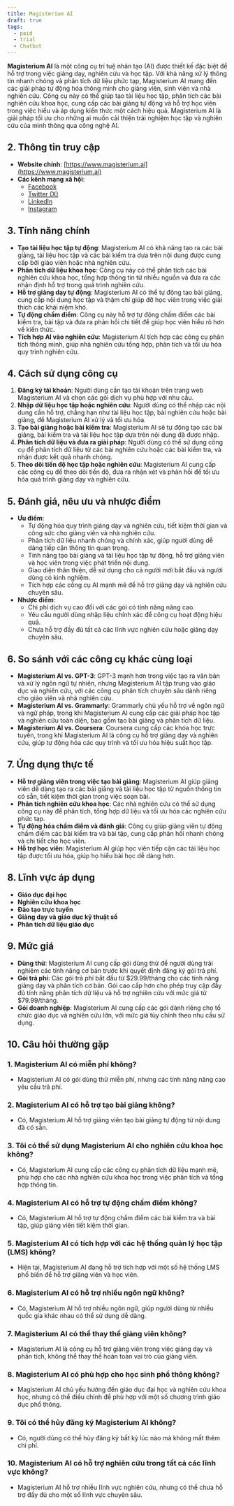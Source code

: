 ```yaml
---
title: Magisterium AI
draft: true
tags:
  - paid
  - trial
  - Chatbot
---
```

**Magisterium AI** là một công cụ trí tuệ nhân tạo (AI) được thiết kế đặc biệt để hỗ trợ trong việc giảng dạy, nghiên cứu và học tập. Với khả năng xử lý thông tin nhanh chóng và phân tích dữ liệu phức tạp, Magisterium AI mang đến các giải pháp tự động hóa thông minh cho giảng viên, sinh viên và nhà nghiên cứu. Công cụ này có thể giúp tạo tài liệu học tập, phân tích các bài nghiên cứu khoa học, cung cấp các bài giảng tự động và hỗ trợ học viên trong việc hiểu và áp dụng kiến thức một cách hiệu quả. Magisterium AI là giải pháp tối ưu cho những ai muốn cải thiện trải nghiệm học tập và nghiên cứu của mình thông qua công nghệ AI.

## 2. Thông tin truy cập

- **Website chính**: [https://www.magisterium.ai](https://www.magisterium.ai)
- **Các kênh mạng xã hội**:
    - [Facebook](https://www.facebook.com/magisteriumai)
    - [Twitter (X)](https://www.twitter.com/magisteriumai)
    - [LinkedIn](https://www.linkedin.com/company/magisteriumai)
    - [Instagram](https://www.instagram.com/magisterium.ai)

## 3. Tính năng chính

- **Tạo tài liệu học tập tự động**: Magisterium AI có khả năng tạo ra các bài giảng, tài liệu học tập và các bài kiểm tra dựa trên nội dung được cung cấp bởi giáo viên hoặc nhà nghiên cứu.
- **Phân tích dữ liệu khoa học**: Công cụ này có thể phân tích các bài nghiên cứu khoa học, tổng hợp thông tin từ nhiều nguồn và đưa ra các nhận định hỗ trợ trong quá trình nghiên cứu.
- **Hỗ trợ giảng dạy tự động**: Magisterium AI có thể tự động tạo bài giảng, cung cấp nội dung học tập và thậm chí giúp đỡ học viên trong việc giải thích các khái niệm khó.
- **Tự động chấm điểm**: Công cụ này hỗ trợ tự động chấm điểm các bài kiểm tra, bài tập và đưa ra phản hồi chi tiết để giúp học viên hiểu rõ hơn về kiến thức.
- **Tích hợp AI vào nghiên cứu**: Magisterium AI tích hợp các công cụ phân tích thông minh, giúp nhà nghiên cứu tổng hợp, phân tích và tối ưu hóa quy trình nghiên cứu.

## 4. Cách sử dụng công cụ

1. **Đăng ký tài khoản**: Người dùng cần tạo tài khoản trên trang web Magisterium AI và chọn các gói dịch vụ phù hợp với nhu cầu.
2. **Nhập dữ liệu học tập hoặc nghiên cứu**: Người dùng có thể nhập các nội dung cần hỗ trợ, chẳng hạn như tài liệu học tập, bài nghiên cứu hoặc bài giảng, để Magisterium AI xử lý và tối ưu hóa.
3. **Tạo bài giảng hoặc bài kiểm tra**: Magisterium AI sẽ tự động tạo các bài giảng, bài kiểm tra và tài liệu học tập dựa trên nội dung đã được nhập.
4. **Phân tích dữ liệu và đưa ra giải pháp**: Người dùng có thể sử dụng công cụ để phân tích dữ liệu từ các bài nghiên cứu hoặc các bài kiểm tra, và nhận được kết quả nhanh chóng.
5. **Theo dõi tiến độ học tập hoặc nghiên cứu**: Magisterium AI cung cấp các công cụ để theo dõi tiến độ, đưa ra nhận xét và phản hồi để tối ưu hóa quá trình giảng dạy và nghiên cứu.

## 5. Đánh giá, nêu ưu và nhược điểm

- **Ưu điểm**:
    - Tự động hóa quy trình giảng dạy và nghiên cứu, tiết kiệm thời gian và công sức cho giảng viên và nhà nghiên cứu.
    - Phân tích dữ liệu nhanh chóng và chính xác, giúp người dùng dễ dàng tiếp cận thông tin quan trọng.
    - Tính năng tạo bài giảng và tài liệu học tập tự động, hỗ trợ giảng viên và học viên trong việc phát triển nội dung.
    - Giao diện thân thiện, dễ sử dụng cho cả người mới bắt đầu và người dùng có kinh nghiệm.
    - Tích hợp các công cụ AI mạnh mẽ để hỗ trợ giảng dạy và nghiên cứu chuyên sâu.
- **Nhược điểm**:
    - Chi phí dịch vụ cao đối với các gói có tính năng nâng cao.
    - Yêu cầu người dùng nhập liệu chính xác để công cụ hoạt động hiệu quả.
    - Chưa hỗ trợ đầy đủ tất cả các lĩnh vực nghiên cứu hoặc giảng dạy chuyên sâu.

## 6. So sánh với các công cụ khác cùng loại

- **Magisterium AI vs. GPT-3**: GPT-3 mạnh hơn trong việc tạo ra văn bản và xử lý ngôn ngữ tự nhiên, nhưng Magisterium AI tập trung vào giáo dục và nghiên cứu, với các công cụ phân tích chuyên sâu dành riêng cho giáo viên và nhà nghiên cứu.
- **Magisterium AI vs. Grammarly**: Grammarly chủ yếu hỗ trợ về ngôn ngữ và ngữ pháp, trong khi Magisterium AI cung cấp các giải pháp học tập và nghiên cứu toàn diện, bao gồm tạo bài giảng và phân tích dữ liệu.
- **Magisterium AI vs. Coursera**: Coursera cung cấp các khóa học trực tuyến, trong khi Magisterium AI là công cụ hỗ trợ giảng dạy và nghiên cứu, giúp tự động hóa các quy trình và tối ưu hóa hiệu suất học tập.

## 7. Ứng dụng thực tế

- **Hỗ trợ giảng viên trong việc tạo bài giảng**: Magisterium AI giúp giảng viên dễ dàng tạo ra các bài giảng và tài liệu học tập từ nguồn thông tin có sẵn, tiết kiệm thời gian trong việc soạn bài.
- **Phân tích nghiên cứu khoa học**: Các nhà nghiên cứu có thể sử dụng công cụ này để phân tích, tổng hợp dữ liệu và tối ưu hóa các nghiên cứu phức tạp.
- **Tự động hóa chấm điểm và đánh giá**: Công cụ giúp giảng viên tự động chấm điểm các bài kiểm tra và bài tập, cung cấp phản hồi nhanh chóng và chi tiết cho học viên.
- **Hỗ trợ học viên**: Magisterium AI giúp học viên tiếp cận các tài liệu học tập được tối ưu hóa, giúp họ hiểu bài học dễ dàng hơn.

## 8. Lĩnh vực áp dụng

- **Giáo dục đại học**
- **Nghiên cứu khoa học**
- **Đào tạo trực tuyến**
- **Giảng dạy và giáo dục kỹ thuật số**
- **Phân tích dữ liệu giáo dục**

## 9. Mức giá

- **Dùng thử**: Magisterium AI cung cấp gói dùng thử để người dùng trải nghiệm các tính năng cơ bản trước khi quyết định đăng ký gói trả phí.
- **Gói trả phí**: Các gói trả phí bắt đầu từ $29.99/tháng cho các tính năng giảng dạy và phân tích cơ bản. Gói cao cấp hơn cho phép truy cập đầy đủ tính năng phân tích dữ liệu và hỗ trợ nghiên cứu với mức giá từ $79.99/tháng.
- **Gói doanh nghiệp**: Magisterium AI cung cấp các gói dành riêng cho tổ chức giáo dục và nghiên cứu lớn, với mức giá tùy chỉnh theo nhu cầu sử dụng.

## 10. Câu hỏi thường gặp

### 1. **Magisterium AI có miễn phí không?**

- Magisterium AI có gói dùng thử miễn phí, nhưng các tính năng nâng cao yêu cầu trả phí.

### 2. **Magisterium AI có hỗ trợ tạo bài giảng không?**

- Có, Magisterium AI hỗ trợ giảng viên tạo bài giảng tự động từ nội dung đã có sẵn.

### 3. **Tôi có thể sử dụng Magisterium AI cho nghiên cứu khoa học không?**

- Có, Magisterium AI cung cấp các công cụ phân tích dữ liệu mạnh mẽ, phù hợp cho các nhà nghiên cứu khoa học trong việc phân tích và tổng hợp thông tin.

### 4. **Magisterium AI có hỗ trợ tự động chấm điểm không?**

- Có, Magisterium AI hỗ trợ tự động chấm điểm các bài kiểm tra và bài tập, giúp giảng viên tiết kiệm thời gian.

### 5. **Magisterium AI có tích hợp với các hệ thống quản lý học tập (LMS) không?**

- Hiện tại, Magisterium AI đang hỗ trợ tích hợp với một số hệ thống LMS phổ biến để hỗ trợ giảng viên và học viên.

### 6. **Magisterium AI có hỗ trợ nhiều ngôn ngữ không?**

- Có, Magisterium AI hỗ trợ nhiều ngôn ngữ, giúp người dùng từ nhiều quốc gia khác nhau có thể sử dụng dễ dàng.

### 7. **Magisterium AI có thể thay thế giảng viên không?**

- Magisterium AI là công cụ hỗ trợ giảng viên trong việc giảng dạy và phân tích, không thể thay thế hoàn toàn vai trò của giảng viên.

### 8. **Magisterium AI có phù hợp cho học sinh phổ thông không?**

- Magisterium AI chủ yếu hướng đến giáo dục đại học và nghiên cứu khoa học, nhưng có thể điều chỉnh để phù hợp với một số chương trình giáo dục phổ thông.

### 9. **Tôi có thể hủy đăng ký Magisterium AI không?**

- Có, người dùng có thể hủy đăng ký bất kỳ lúc nào mà không mất thêm chi phí.

### 10. **Magisterium AI có hỗ trợ nghiên cứu trong tất cả các lĩnh vực không?**

- Magisterium AI hỗ trợ nhiều lĩnh vực nghiên cứu, nhưng có thể chưa hỗ trợ đầy đủ cho một số lĩnh vực chuyên sâu.